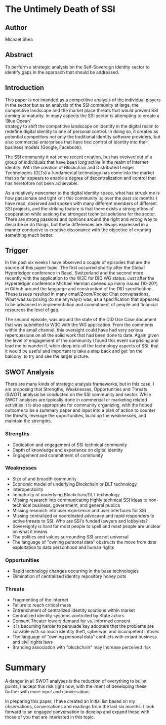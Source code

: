 # The Untimely Death of SSI

## Author

Michael Shea

## Abstract

To perform a strategic analysis on the Self-Sovereign Identity sector to identify gaps in the approach that 
should be addressed.

## Introduction

This paper is not intended as a competitive analysis of the individual players in the sector but as an 
analysis of the SSI community at large, the competitive landscape and the market place threats that would 
prevent SSI coming to maturity.  In many aspects the SSI sector is attempting to create a ‘Blue Ocean’  
strategy to shift the competitive landscape on identity in the digital realm to redefine digital identity 
to one of personal control.  In doing so, it creates as potential competitors not only the traditional identity 
software providers, but also commercial enterprises that have tied control of identity into their 
business models (Google, Facebook).

The SSI community it not some recent creation, but has evolved out of a group of individuals that have 
been long active in the realm of Internet identity.  With the creation of Blockchain and Distributed 
Ledger Technologies (DLTs) a fundamental technology has come into the market that so far appears to enable 
a degree of decentralization and control that has heretofore not been achievable. 

As a relatively newcomer to the digital identity space, what has struck me is how passionate and tight knit 
this community is; over the past six months I have read, observed and spoken with many different members of 
different SSI projects, and the striking feature is that there exists a strong ethos of cooperation while 
seeking the strongest technical solutions for the sector.  There are strong passions and opinions around the 
right and wrong way to describe or do things, but these differences are always expressed in a manner conducive 
to creative dissonance with the objective of creating something much better.

## Trigger

In the past six weeks I have observed a couple of episodes that are the source of this paper topic.  The first 
occurred shortly after the Global Hyperledger conference in Basel, Switzerland and the second more recently with 
the application to the W3C for DID WG status.  Just after the Hyperledger conference Michael Herman opened up 
many issues (10-20?) in Github around the language and construction of the DID specification.   These issues 
resulted in many email/Zoom/Rocket Chat conversations.  What was surprising (to me anyways) was, as a specification 
that appeared to be advanced in implementation and commitment of people and financial resources the level of gap.

The second episode, was around the state of the DID Use Case document that was submitted to W3C with the 
WG application.  From the comments within the email channel, this oversight could have had very serious repercussions 
on all the solid work that had been done to date.  Again given the level of engagement of the community I found 
this event surprising and lead me to wonder if, while deep into all the technology aspects of SSI, that it would 
be useful and important to take a step back and get ‘on the balcony’ to try and see the larger picture.  

## SWOT Analysis

There are many kinds of strategic analysis frameworks, but in this case, I am proposing that Strengths, Weaknesses, 
Opportunities and Threats (SWOT) analysis be conducted on the SSI community and sector.  While SWOT analyses are 
typically done in commercial or marketing related activities it is also appropriate for community organizing, with 
the hoped outcome to be a summary paper and input into a plan of action to counter the threats, leverage the 
opportunities, build up the weaknesses, and maintain the strengths.

### Strengths
-  Dedication and engagement of SSI technical community
-  Depth of knowledge and experience on digital identity 
-  Engagement and commitment of community

### Weaknesses
-  Size of and breadth community
-  Economic model of underlying Blockchain or DLT technology
-  Interoperability
-  Immaturity of underlying Blockchain/DLT technology 
- Missing research into communicating highly technical SSI ideas to non-technical business, government, and general publics
- Missing research into user experience and user interfaces for SSI
- Missing centralized or coordinated advocacy and rapid responders to active threats to SSI. Who are SSI's funded lawyers and lobbyists?   
- Sovereignty is hard for most people to spell and most people are unclear on what it means
- The politics and values surrounding SSI are not universal
- The language of "owning personal data" obstructs the move from data exploitation to data personhood and human rights 

### Opportunities
-  Rapid technology changes occurring in the base technologies
-  Elimination of centralized identity repository honey pots

### Threats
-  Fragmenting of the internet 
-  Failure to reach critical mass
-  Entrenchment of centralized identity solutions within market
-  Centralized identity systems controlled by State actors
- Consent Theater lowers demand for vs. informed consent
- It is becoming harder to persuade key adopters that the problems are solvable with so much identity theft, cyberwar, and incompetent infosec 
- The language of "owning personal data" conflicts with extant business and civil rights laws  
- Branding association with "blockchain" may increase perceived risk 

# Summary 

A danger in all SWOT analyses is the reduction of everything to bullet points, I accept this risk right now, 
with the intent of developing these further with more input and conversation.

In preparing this paper, I have created an initial list based on my observations, conversations and readings 
from the last six months.  I look forward to an engaged conversation to develop and expand these with those of 
you that are interested in this topic.


